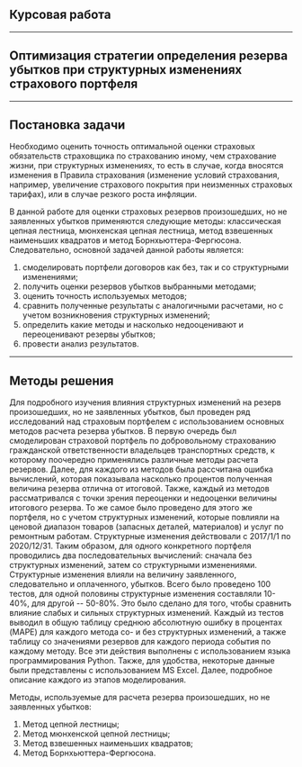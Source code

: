 ## Курсовая работа

---------------------------

## Оптимизация стратегии определения резерва убытков при структурных изменениях страхового портфеля

---------------------------

## Постановка задачи

Необходимо оценить точность оптимальной оценки страховых обязательств страховщика по страхованию иному, чем страхование жизни, при структурных изменениях, то есть в случае, когда вносятся изменения в Правила страхования (изменение условий страхования, например, увеличение страхового покрытия при неизменных страховых тарифах), или в случае резкого роста инфляции. 

В данной работе для оценки страховых резервов произошедших, но не заявленных убытков применяются следующие методы: классическая цепная лестница, мюнхенская цепная лестница, метод взвешенных наименьших квадратов и метод Борнхьюттера-Фергюсона. Следовательно, основной задачей данной работы является:

1. смоделировать портфели договоров как без, так и со структурными изменениями;
2. получить оценки резервов убытков выбранными методами;
3. оценить точность используемых методов;
4. сравнить полученные результаты с аналогичными расчетами, но с учетом возникновения структурных изменений;
5. определить какие методы и насколько недооценивают и переоценивают резервы убытков;
6. провести анализ результатов.

--------------------------

## Методы решения

Для подробного изучения влияния структурных изменений на резерв произошедших, но не заявленных убытков, был проведен ряд исследований над страховым портфелем с использованием основных методов расчета резерва убытков. В первую очередь был смоделирован страховой портфель по добровольному страхованию гражданской ответственности владельцев транспортных средств, к которому поочередно применялись различные методы расчета резервов. Далее, для каждого из методов была рассчитана ошибка вычислений, которая показывала насколько процентов полученная величина резерва отлична от итоговой. Также, каждый из методов рассматривался с точки зрения переоценки и недооценки величины итогового резерва. То же самое было проведено для этого же портфеля, но с учетом структурных изменений, которые повлияли на ценовой диапазон товаров (запасных деталей, материалов) и услуг по ремонтным работам. Структурные изменения действовали с 2017/1/1 по 2020/12/31. Таким образом, для одного конкретного портфеля проводились два последовательных вычислений: сначала без структурных изменений, затем со структурными изменениями. Структурные изменения влияли на величину заявленного, следовательно и оплаченного, убытков. Всего было проведено 100 тестов, для одной половины структурные изменения составляли 10-40\%, для другой -- 50-80\%. Это было сделано для того, чтобы сравнить влияние слабых и сильных структурных изменений. Каждый из тестов выводил в общую таблицу среднюю абсолютную ошибку в процентах (MAPE) для каждого метода со- и без структурных изменений, а также таблицу со значениями резервов для каждого периода события по каждому методу. Все эти действия выполнены с использованием языка программирования Python. Также, для удобства, некоторые данные были представлены с использованием MS Excel. Далее, подробное описание каждого из этапов моделирования.


Методы, используемые для расчета резерва произошедших, но не заявленных убытков:
1. Метод цепной лестницы; 
2. Метод мюнхенской цепной лестницы;
3. Метод взвешенных наименьших квадратов;
4. Метод Борнхьюттера-Фергюсона.
